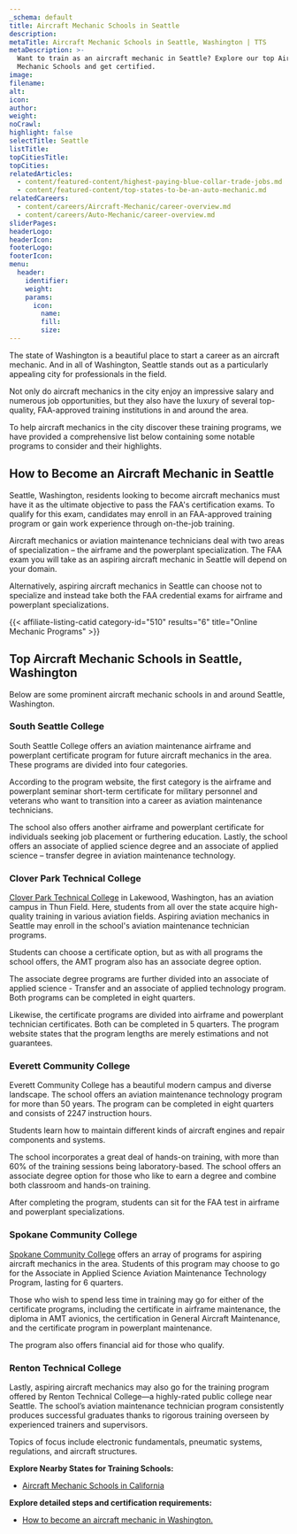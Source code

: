 ```yaml
---
_schema: default
title: Aircraft Mechanic Schools in Seattle
description:
metaTitle: Aircraft Mechanic Schools in Seattle, Washington | TTS
metaDescription: >-
  Want to train as an aircraft mechanic in Seattle? Explore our top Aircraft
  Mechanic Schools and get certified.
image:
filename:
alt:
icon:
author:
weight:
noCrawl:
highlight: false
selectTitle: Seattle
listTitle:
topCitiesTitle:
topCities:
relatedArticles:
  - content/featured-content/highest-paying-blue-collar-trade-jobs.md
  - content/featured-content/top-states-to-be-an-auto-mechanic.md
relatedCareers:
  - content/careers/Aircraft-Mechanic/career-overview.md
  - content/careers/Auto-Mechanic/career-overview.md
sliderPages:
headerLogo:
headerIcon:
footerLogo:
footerIcon:
menu:
  header:
    identifier:
    weight:
    params:
      icon:
        name:
        fill:
        size:
---
```

The state of Washington is a beautiful place to start a career as an aircraft mechanic. And in all of Washington, Seattle stands out as a particularly appealing city for professionals in the field.

Not only do aircraft mechanics in the city enjoy an impressive salary and numerous job opportunities, but they also have the luxury of several top-quality, FAA-approved training institutions in and around the area.

To help aircraft mechanics in the city discover these training programs, we have provided a comprehensive list below containing some notable programs to consider and their highlights.

## **How to Become an Aircraft Mechanic in Seattle**

Seattle, Washington, residents looking to become aircraft mechanics must have it as the ultimate objective to pass the FAA's certification exams. To qualify for this exam, candidates may enroll in an FAA-approved training program or gain work experience through on-the-job training.

Aircraft mechanics or aviation maintenance technicians deal with two areas of specialization – the airframe and the powerplant specialization. The FAA exam you will take as an aspiring aircraft mechanic in Seattle will depend on your domain.

Alternatively, aspiring aircraft mechanics in Seattle can choose not to specialize and instead take both the FAA credential exams for airframe and powerplant specializations.

{{< affiliate-listing-catid category-id="510" results="6" title="Online Mechanic Programs" >}}

## **Top Aircraft Mechanic Schools in Seattle, Washington**

Below are some prominent aircraft mechanic schools in and around Seattle, Washington.

### **South Seattle College**

South Seattle College offers an aviation maintenance airframe and powerplant certificate program for future aircraft mechanics in the area. These programs are divided into four categories.

According to the program website, the first category is the airframe and powerplant seminar short-term certificate for military personnel and veterans who want to transition into a career as aviation maintenance technicians.

The school also offers another airframe and powerplant certificate for individuals seeking job placement or furthering education. Lastly, the school offers an associate of applied science degree and an associate of applied science – transfer degree in aviation maintenance technology.

### **Clover Park Technical College**

[Clover Park Technical College](https://www.cptc.edu/) in Lakewood, Washington, has an aviation campus in Thun Field. Here, students from all over the state acquire high-quality training in various aviation fields. Aspiring aviation mechanics in Seattle may enroll in the school's aviation maintenance technician programs.

Students can choose a certificate option, but as with all programs the school offers, the AMT program also has an associate degree option.

The associate degree programs are further divided into an associate of applied science - Transfer and an associate of applied technology program. Both programs can be completed in eight quarters.

Likewise, the certificate programs are divided into airframe and powerplant technician certificates. Both can be completed in 5 quarters. The program website states that the program lengths are merely estimations and not guarantees.

### Everett Community College

Everett Community College has a beautiful modern campus and diverse landscape. The school offers an aviation maintenance technology program for more than 50 years. The program can be completed in eight quarters and consists of 2247 instruction hours.

Students learn how to maintain different kinds of aircraft engines and repair components and systems.

The school incorporates a great deal of hands-on training, with more than 60% of the training sessions being laboratory-based. The school offers an associate degree option for those who like to earn a degree and combine both classroom and hands-on training.

After completing the program, students can sit for the FAA test in airframe and powerplant specializations.

### Spokane Community College

[Spokane Community College](https://scc.spokane.edu/) offers an array of programs for aspiring aircraft mechanics in the area. Students of this program may choose to go for the Associate in Applied Science Aviation Maintenance Technology Program, lasting for 6 quarters.

Those who wish to spend less time in training may go for either of the certificate programs, including the certificate in airframe maintenance, the diploma in AMT avionics, the certification in General Aircraft Maintenance, and the certificate program in powerplant maintenance.

The program also offers financial aid for those who qualify.

### Renton Technical College

Lastly, aspiring aircraft mechanics may also go for the training program offered by Renton Technical College—a highly-rated public college near Seattle. The school’s aviation maintenance technician program consistently produces successful graduates thanks to rigorous training overseen by experienced trainers and supervisors.

Topics of focus include electronic fundamentals, pneumatic systems, regulations, and aircraft structures.

**Explore Nearby States for Training Schools:**

* [Aircraft Mechanic Schools in California](https://toptradeschools.com/near-you/aircraft-mechanic/california/)

**Explore detailed steps and certification requirements:**

* [How to become an aircraft mechanic in Washington.](https://toptradeschools.com/near-you/aircraft-mechanic/washington/)